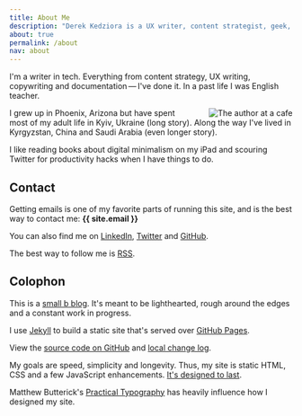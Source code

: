 ```yaml
---
title: About Me
description: "Derek Kedziora is a UX writer, content strategist, geek, tinkerer and avid reader."   
about: true
permalink: /about
nav: about
--- 
```


I'm a writer in tech. Everything from content strategy, UX writing, copywriting and documentation&thinsp;—&thinsp;I've done it. In a past life I was English teacher. 

<img src="https://lh3.googleusercontent.com/CZMeWxxlQ6gHJEYMPYGGmlmTXrANKRHggISoKwhSg-xXrUDl23ea-Whsl9UP1QNi4yTHnusrlvPcbLEIEdJXAceKu4RBWG55PdXepmhlDrsVwGAYauRke5S5n-0JZNvtW2ceVLcGWgdNpr1ZfIHFr6BIcrkdCN7lv2F3Im_i1vCKDpdMh5WSicfwMaVr2LzwMADwzYc5IUB_TetXxMpFKetfPhRYJfaPfSIfo4ML49_40HYVdRxZiF2VCLH9hyLi4PKOY9P7CXndX3_2En1KhY2y8kdy_M2bZ69BI726Znot1XezHZjKhDNpvY0yTQ-uBbOXw1M7Exx5etM2OfaSDYtqtBccwIZWAWQkSIxiaVBhc80D2e1tVkGK48CYCyWSZ4ZeiCEF0lmsRV76hR-_knQ6_p0vQ9-oVOZQO7tvbDZNP-2Oc_-IhPU5ZIW8bFTcZPf4rZyOtDAn2qiXZefFUu6mQXt9xQEAW8Sl08gv140Xk3neygGL_AKOYmLC7OhuBH_I1XkKEI746ciHH86OuqvdCAHGIWLHwhmKgGRbce6zhgxotCJsC6olkG7oqKRQTxAzA4XLPzw0bxR30kBS2Lrv2KAFYbbzdbo30j0-tWoMwWA0A29D_z8ebsnHs9LY7YCYd7KBNDwjZzIU4gRd10exF5zuZob-L96GWc8p3JWHlAp_lCBgpWSV-0v7tthYAMq3fREZYsk82NabIrrSxbKx8EbH23_0oklV3-NKSEROdBI5csYDK9D9=w590-h422-no?authuser=0" alt="The author at a cafe" title="Derek Kedziora" loading="lazy" style="float: right; padding-left: 5%; max-width: 50%;">

I grew up in Phoenix, Arizona but have spent most of my adult life in Kyiv, Ukraine (long story). Along the way I've lived in Kyrgyzstan, China and Saudi Arabia (even longer story). 

I like reading books about digital minimalism on my iPad and scouring Twitter for productivity hacks when I have things to do. 

## Contact 

Getting emails is one of my favorite parts of running this site, and is the best way to contact me: **{{ site.email }}**

You can also find me on [LinkedIn](https://www.linkedin.com/in/derekkedziora/), [Twitter](https://twitter.com/derekkedziora) and [GitHub](https://github.com/derekkedziora).

The best way to follow me is [RSS](/feed.xml).

## Colophon 

This is a [small b blog](https://tomcritchlow.com/2018/02/23/small-b-blogging/). It's meant to be lighthearted, rough around the edges and a constant work in progress. 

I use [Jekyll](https://jekyllrb.com) to build a static site that's served over [GitHub Pages](https://pages.github.com).

View the [source code on GitHub](https://github.com/derekkedziora/derekkedziora.com) and [local change log](/change-log).

My goals are speed, simplicity and longevity. Thus, my site is static HTML, CSS and a few JavaScript enhancements. [It's designed to last](https://jeffhuang.com/designed_to_last/).

Matthew Butterick's [Practical Typography](https://practicaltypography.com) has heavily influence how I designed my site. 